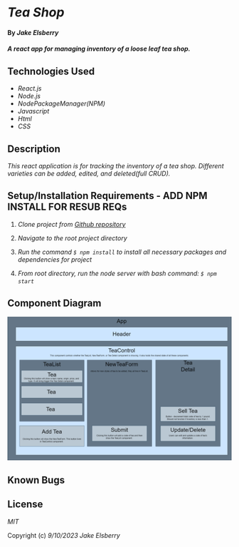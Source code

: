 # _Tea Shop_

#### By _**Jake Elsberry**_

#### _A react app for managing inventory of a loose leaf tea shop._

## Technologies Used

* _React.js_
* _Node.js_
* _NodePackageManager(NPM)_
* _Javascript_
* _Html_
* _CSS_

## Description

_This react application is for tracking the inventory of a tea shop. Different varieties can be added, edited, and deleted(full CRUD)._

## Setup/Installation Requirements - ADD NPM INSTALL FOR RESUB REQs

1.  _Clone project from [Github repository](https://github.com/Schmelzberry/TeaShop)_

2. _Navigate to the root project directory_

3. _Run the command ```$ npm install``` to install all necessary packages and dependencies for project_

4.  _From root directory, run the node server with bash command: ```$ npm start```_

## Component Diagram

![Component Diagram](src/img/Tea.png "Component Diagram")

## Known Bugs


## License

_MIT_

Copyright (c) _9/10/2023_ _Jake Elsberry_